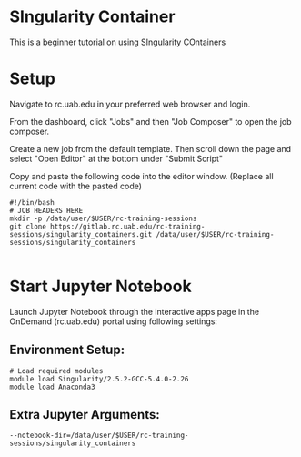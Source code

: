 # SIngularity Container

This is a beginner tutorial on using SIngularity COntainers

# Setup

Navigate to rc.uab.edu in your preferred web browser and login. 

From the dashboard, click "Jobs" and then "Job Composer" to open the job composer.

Create a new job from the default template. Then scroll down the page and select "Open Editor" at the bottom under "Submit Script"

Copy and paste the following code into the editor window. (Replace all current code with the pasted code)
```
#!/bin/bash
# JOB HEADERS HERE
mkdir -p /data/user/$USER/rc-training-sessions
git clone https://gitlab.rc.uab.edu/rc-training-sessions/singularity_containers.git /data/user/$USER/rc-training-sessions/singularity_containers


```

# Start Jupyter Notebook 
Launch Jupyter Notebook through the interactive apps page in the OnDemand (rc.uab.edu) portal using following settings:

## Environment Setup:
```
# Load required modules
module load Singularity/2.5.2-GCC-5.4.0-2.26
module load Anaconda3
```

## Extra Jupyter Arguments:
```
--notebook-dir=/data/user/$USER/rc-training-sessions/singularity_containers
```
